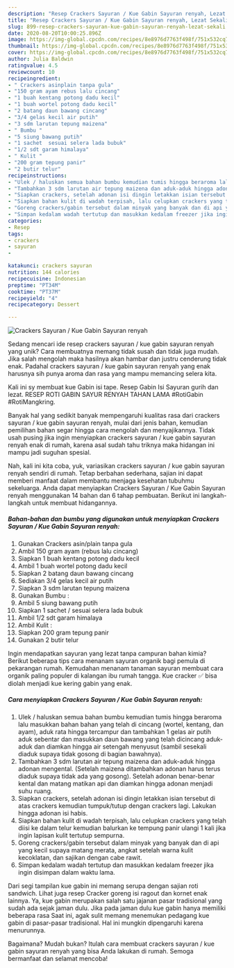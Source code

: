 ```yaml
---
description: "Resep Crackers Sayuran / Kue Gabin Sayuran renyah, Lezat Sekali"
title: "Resep Crackers Sayuran / Kue Gabin Sayuran renyah, Lezat Sekali"
slug: 899-resep-crackers-sayuran-kue-gabin-sayuran-renyah-lezat-sekali
date: 2020-08-20T10:00:25.896Z
image: https://img-global.cpcdn.com/recipes/8e8976d7763f498f/751x532cq70/crackers-sayuran-kue-gabin-sayuran-renyah-foto-resep-utama.jpg
thumbnail: https://img-global.cpcdn.com/recipes/8e8976d7763f498f/751x532cq70/crackers-sayuran-kue-gabin-sayuran-renyah-foto-resep-utama.jpg
cover: https://img-global.cpcdn.com/recipes/8e8976d7763f498f/751x532cq70/crackers-sayuran-kue-gabin-sayuran-renyah-foto-resep-utama.jpg
author: Julia Baldwin
ratingvalue: 4.5
reviewcount: 10
recipeingredient:
- " Crackers asinplain tanpa gula"
- "150 gram ayam rebus lalu cincang"
- "1 buah kentang potong dadu kecil"
- "1 buah wortel potong dadu kecil"
- "2 batang daun bawang cincang"
- "3/4 gelas kecil air putih"
- "3 sdm larutan tepung maizena"
- " Bumbu "
- "5 siung bawang putih"
- "1 sachet  sesuai selera lada bubuk"
- "1/2 sdt garam himalaya"
- " Kulit "
- "200 gram tepung panir"
- "2 butir telur"
recipeinstructions:
- "Ulek / haluskan semua bahan bumbu kemudian tumis hingga beraroma lalu masukkan bahan bahan yang telah di cincang (wortel, kentang, dan ayam), aduk rata hingga tercampur dan tambahkan 1 gelas air putih aduk sebentar dan masukkan daun bawang yang telah dicincang aduk-aduk dan diamkan hingga air setengah menyusut (sambil sesekali diaduk supaya tidak gosong di bagian bawahnya)."
- "Tambahkan 3 sdm larutan air tepung maizena dan aduk-aduk hingga adonan mengental. (Setelah maizena ditambahkan adonan harus terus diaduk supaya tidak ada yang gosong). Setelah adonan benar-benar kental dan matang matikan api dan diamkan hingga adonan menjadi suhu ruang."
- "Siapkan crackers, setelah adonan isi dingin letakkan isian tersebut di atas crackers kemudian tumpuk/tutup dengan crackers lagi. Lakukan hingga adonan isi habis."
- "Siapkan bahan kulit di wadah terpisah, lalu celupkan crackers yang telah diisi ke dalam telur kemudian balurkan ke tempung panir ulangi 1 kali jika ingin lapisan kulit tertutup sempurna."
- "Goreng crackers/gabin tersebut dalam minyak yang banyak dan di api yang kecil supaya matang merata, angkat setelah warna kulit kecoklatan, dan sajikan dengan cabe rawit."
- "Simpan kedalam wadah tertutup dan masukkan kedalam freezer jika ingin disimpan dalam waktu lama."
categories:
- Resep
tags:
- crackers
- sayuran
- 

katakunci: crackers sayuran  
nutrition: 144 calories
recipecuisine: Indonesian
preptime: "PT34M"
cooktime: "PT37M"
recipeyield: "4"
recipecategory: Dessert

---
```



![Crackers Sayuran / Kue Gabin Sayuran renyah](https://img-global.cpcdn.com/recipes/8e8976d7763f498f/751x532cq70/crackers-sayuran-kue-gabin-sayuran-renyah-foto-resep-utama.jpg)

Sedang mencari ide resep crackers sayuran / kue gabin sayuran renyah yang unik? Cara membuatnya memang tidak susah dan tidak juga mudah. Jika salah mengolah maka hasilnya akan hambar dan justru cenderung tidak enak. Padahal crackers sayuran / kue gabin sayuran renyah yang enak harusnya sih punya aroma dan rasa yang mampu memancing selera kita.

Kali ini sy membuat kue Gabin isi tape. Resep Gabin Isi Sayuran gurih dan lezat. RESEP ROTI GABIN SAYUR RENYAH TAHAN LAMA #RotiGabin #RotiMangkring.

Banyak hal yang sedikit banyak mempengaruhi kualitas rasa dari crackers sayuran / kue gabin sayuran renyah, mulai dari jenis bahan, kemudian pemilihan bahan segar hingga cara mengolah dan menyajikannya. Tidak usah pusing jika ingin menyiapkan crackers sayuran / kue gabin sayuran renyah enak di rumah, karena asal sudah tahu triknya maka hidangan ini mampu jadi suguhan spesial.


Nah, kali ini kita coba, yuk, variasikan crackers sayuran / kue gabin sayuran renyah sendiri di rumah. Tetap berbahan sederhana, sajian ini dapat memberi manfaat dalam membantu menjaga kesehatan tubuhmu sekeluarga. Anda dapat menyiapkan Crackers Sayuran / Kue Gabin Sayuran renyah menggunakan 14 bahan dan 6 tahap pembuatan. Berikut ini langkah-langkah untuk membuat hidangannya.

<!--inarticleads1-->

##### Bahan-bahan dan bumbu yang digunakan untuk menyiapkan Crackers Sayuran / Kue Gabin Sayuran renyah:

1. Gunakan  Crackers asin/plain tanpa gula
1. Ambil 150 gram ayam (rebus lalu cincang)
1. Siapkan 1 buah kentang potong dadu kecil
1. Ambil 1 buah wortel potong dadu kecil
1. Siapkan 2 batang daun bawang cincang
1. Sediakan 3/4 gelas kecil air putih
1. Siapkan 3 sdm larutan tepung maizena
1. Gunakan  Bumbu :
1. Ambil 5 siung bawang putih
1. Siapkan 1 sachet / sesuai selera lada bubuk
1. Ambil 1/2 sdt garam himalaya
1. Ambil  Kulit :
1. Siapkan 200 gram tepung panir
1. Gunakan 2 butir telur


Ingin mendapatkan sayuran yang lezat tanpa campuran bahan kimia? Berikut beberapa tips cara menanam sayuran organik bagi pemula di pekarangan rumah. Kemudahan menanam tanaman sayuran membuat cara organik paling populer di kalangan ibu rumah tangga. Kue cracker ✅ bisa diolah menjadi kue kering gabin yang enak. 

<!--inarticleads2-->

##### Cara menyiapkan Crackers Sayuran / Kue Gabin Sayuran renyah:

1. Ulek / haluskan semua bahan bumbu kemudian tumis hingga beraroma lalu masukkan bahan bahan yang telah di cincang (wortel, kentang, dan ayam), aduk rata hingga tercampur dan tambahkan 1 gelas air putih aduk sebentar dan masukkan daun bawang yang telah dicincang aduk-aduk dan diamkan hingga air setengah menyusut (sambil sesekali diaduk supaya tidak gosong di bagian bawahnya).
1. Tambahkan 3 sdm larutan air tepung maizena dan aduk-aduk hingga adonan mengental. (Setelah maizena ditambahkan adonan harus terus diaduk supaya tidak ada yang gosong). Setelah adonan benar-benar kental dan matang matikan api dan diamkan hingga adonan menjadi suhu ruang.
1. Siapkan crackers, setelah adonan isi dingin letakkan isian tersebut di atas crackers kemudian tumpuk/tutup dengan crackers lagi. Lakukan hingga adonan isi habis.
1. Siapkan bahan kulit di wadah terpisah, lalu celupkan crackers yang telah diisi ke dalam telur kemudian balurkan ke tempung panir ulangi 1 kali jika ingin lapisan kulit tertutup sempurna.
1. Goreng crackers/gabin tersebut dalam minyak yang banyak dan di api yang kecil supaya matang merata, angkat setelah warna kulit kecoklatan, dan sajikan dengan cabe rawit.
1. Simpan kedalam wadah tertutup dan masukkan kedalam freezer jika ingin disimpan dalam waktu lama.


Dari segi tampilan kue gabin ini memang serupa dengan sajian roti sandwich. Lihat juga resep Cracker goreng isi ragout dan kornet enak lainnya. Ya, kue gabin merupakan salah satu jajanan pasar tradisional yang sudah ada sejak jaman dulu. Jika pada jaman dulu kue gabin hanya memiliki beberapa rasa Saat ini, agak sulit memang menemukan pedagang kue gabin di pasar-pasar tradisional. Hal ini mungkin dipengaruhi karena menurunnya. 

Bagaimana? Mudah bukan? Itulah cara membuat crackers sayuran / kue gabin sayuran renyah yang bisa Anda lakukan di rumah. Semoga bermanfaat dan selamat mencoba!
